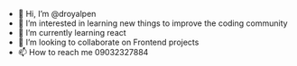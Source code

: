 - 👋 Hi, I’m @droyalpen
- 👀 I’m interested in learning new things to improve the coding community 
- 🌱 I’m currently learning react
- 💞️ I’m looking to collaborate on Frontend projects
- 📫 How to reach me 09032327884

<!---
droyalpen/droyalpen is a ✨ special ✨ repository because its `README.md` (this file) appears on your GitHub profile.
You can click the Preview link to take a look at your changes.
--->
